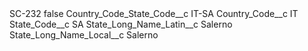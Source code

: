 <?xml version="1.0" encoding="UTF-8"?>
<CustomMetadata xmlns="http://soap.sforce.com/2006/04/metadata" xmlns:xsi="http://www.w3.org/2001/XMLSchema-instance" xmlns:xsd="http://www.w3.org/2001/XMLSchema">
    <label>SC-232</label>
    <protected>false</protected>
    <values>
        <field>Country_Code_State_Code__c</field>
        <value xsi:type="xsd:string">IT-SA</value>
    </values>
    <values>
        <field>Country_Code__c</field>
        <value xsi:type="xsd:string">IT</value>
    </values>
    <values>
        <field>State_Code__c</field>
        <value xsi:type="xsd:string">SA</value>
    </values>
    <values>
        <field>State_Long_Name_Latin__c</field>
        <value xsi:type="xsd:string">Salerno</value>
    </values>
    <values>
        <field>State_Long_Name_Local__c</field>
        <value xsi:type="xsd:string">Salerno</value>
    </values>
</CustomMetadata>

